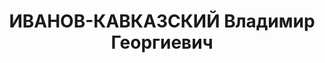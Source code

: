 ---
title: ИВАНОВ-КАВКАЗСКИЙ Владимир Георгиевич
description: 'Род. в 1888, Тифлис, грузин, обр.: высшее, член ВКП(б). Проживал: Москва,
  ул. Серафимовича, д. 2 (Дом правительства), кв. 97. Начальник Гл. управления арматурно-литейной
  промышленности Наркомата тяжелой промышленности СССР.

  Арестован 22.08.1937. Обв. в участии в антисоветской террористической организации.
  Приговор: ВК ВС СССР, 29.10.1937 – ВМН. Расстрелян 30.10.1937, г.Москва.

  Реабилитирован ВК ВС СССР 05.10.1955'
---